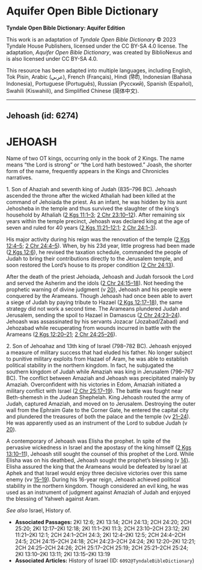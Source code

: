 # Aquifer Open Bible Dictionary

**Tyndale Open Bible Dictionary: Aquifer Edition**

This work is an adaptation of *Tyndale Open Bible Dictionary* © 2023 Tyndale House Publishers, licensed under the CC BY\-SA 4\.0 license. The adaptation, *Aquifer Open Bible Dictionary*, was created by BiblioNexus and is also licensed under CC BY\-SA 4\.0\.

This resource has been adapted into multiple languages, including English, Tok Pisin, Arabic (عربي), French (Français), Hindi (हिंदी), Indonesian (Bahasa Indonesia), Portuguese (Português), Russian (Русский), Spanish (Español), Swahili (Kiswahili), and Simplified Chinese (简体中文).



--------------------------------

## Jehoash (id: 6274)

JEHOASH
=======

Name of two OT kings, occurring only in the book of 2 Kings. The name means “the Lord is strong” or “the Lord hath bestowed.” Joash, the shorter form of the name, frequently appears in the Kings and Chronicles narratives.

1\. Son of Ahaziah and seventh king of Judah (835–796 BC). Jehoash ascended the throne after the wicked Athaliah had been killed at the command of Jehoiada the priest. As an infant, he was hidden by his aunt Jehosheba in the temple and thus survived the slaughter of the king’s household by Athaliah ([2 Kgs 11:1–3](https://ref.ly/2Kgs11:1-2Kgs11:3); [2 Chr 23:10–12](https://ref.ly/2Chr23:10-2Chr23:12)). After remaining six years within the temple precinct, Jehoash was declared king at the age of seven and ruled for 40 years ([2 Kgs 11:21–12:1](https://ref.ly/2Kgs11:21-2Kgs12:1); [2 Chr 24:1–3](https://ref.ly/2Chr24:1-2Chr24:3)).

His major activity during his reign was the renovation of the temple ([2 Kgs 12:4–5](https://ref.ly/2Kgs12:4-2Kgs12:5); [2 Chr 24:4–5](https://ref.ly/2Chr24:4-2Chr24:5)). When, by his 23d year, little progress had been made ([2 Kgs 12:6](https://ref.ly/2Kgs12:6)), he revised the taxation schedule, commanded the people of Judah to bring their contributions directly to the Jerusalem temple, and soon restored the Lord’s house to its proper condition ([2 Chr 24:13](https://ref.ly/2Chr24:13)).

After the death of the priest Jehoiada, Jehoash and Judah forsook the Lord and served the Asherim and the idols ([2 Chr 24:15–18](https://ref.ly/2Chr24:15-2Chr24:18)). Not heeding the prophetic warning of divine judgment (v [20](https://ref.ly/2Chr24:20)), Jehoash and his people were conquered by the Arameans. Though Jehoash had once been able to avert a siege of Judah by paying tribute to Hazael ([2 Kgs 12:17–18](https://ref.ly/2Kgs12:17-2Kgs12:18)), the same strategy did not work a second time. The Arameans plundered Judah and Jerusalem, sending the spoil to Hazael in Damascus ([2 Chr 24:23–24](https://ref.ly/2Chr24:23-2Chr24:24)). Jehoash was assassinated by his servants Jozacar (Jozabad/Zabad) and Jehozabad while recuperating from wounds incurred in battle with the Arameans ([2 Kgs 12:20–21](https://ref.ly/2Kgs12:20-2Kgs12:21); [2 Chr 24:25–26](https://ref.ly/2Chr24:25-2Chr24:26)).

2\. Son of Jehoahaz and 13th king of Israel (798–782 BC). Jehoash enjoyed a measure of military success that had eluded his father. No longer subject to punitive military exploits from Hazael of Aram, he was able to establish political stability in the northern kingdom. In fact, he subjugated the southern kingdom of Judah while Amaziah was king in Jerusalem (796–767 BC). The conflict between Amaziah and Jehoash was precipitated mainly by Amaziah. Overconfident with his victories in Edom, Amaziah initiated a military conflict with Israel ([2 Chr 25:17–19](https://ref.ly/2Chr25:17-2Chr25:19)). The battle was fought near Beth\-shemesh in the Judean Shephelah. King Jehoash routed the army of Judah, captured Amaziah, and moved on to Jerusalem. Destroying the outer wall from the Ephraim Gate to the Corner Gate, he entered the capital city and plundered the treasures of both the palace and the temple (vv [21–24](https://ref.ly/2Chr25:21-2Chr25:24)). He was apparently used as an instrument of the Lord to subdue Judah (v [20](https://ref.ly/2Chr25:20)).

A contemporary of Jehoash was Elisha the prophet. In spite of the pervasive wickedness in Israel and the apostasy of the king himself ([2 Kgs 13:10–11](https://ref.ly/2Kgs13:10-2Kgs13:11)), Jehoash still sought the counsel of this prophet of the Lord. While Elisha was on his deathbed, Jehoash sought the prophet’s blessing (v [14](https://ref.ly/2Kgs13:14)). Elisha assured the king that the Arameans would be defeated by Israel at Aphek and that Israel would enjoy three decisive victories over this same enemy (vv [15–19](https://ref.ly/2Kgs13:15-2Kgs13:19)). During his 16\-year reign, Jehoash achieved political stability in the northern kingdom. Though considered an evil king, he was used as an instrument of judgment against Amaziah of Judah and enjoyed the blessing of Yahweh against Aram.

*See also* Israel, History of.

* **Associated Passages:** 2KI 12:6; 2KI 13:14; 2CH 24:13; 2CH 24:20; 2CH 25:20; 2KI 12:17–2KI 12:18; 2KI 11:1–2KI 11:3; 2CH 23:10–2CH 23:12; 2KI 11:21–2KI 12:1; 2CH 24:1–2CH 24:3; 2KI 12:4–2KI 12:5; 2CH 24:4–2CH 24:5; 2CH 24:15–2CH 24:18; 2CH 24:23–2CH 24:24; 2KI 12:20–2KI 12:21; 2CH 24:25–2CH 24:26; 2CH 25:17–2CH 25:19; 2CH 25:21–2CH 25:24; 2KI 13:10–2KI 13:11; 2KI 13:15–2KI 13:19
* **Associated Articles:** History of Israel (ID: `6092@TyndaleBibleDictionary`)

